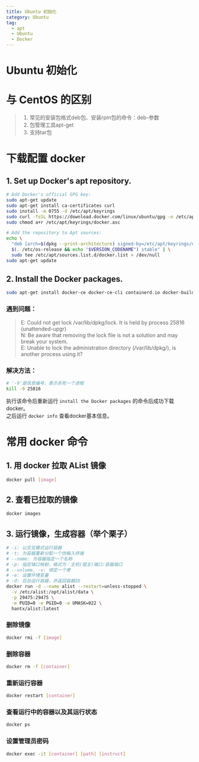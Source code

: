 ```yaml
---
title: Ubuntu 初始化
category: Ubuntu
tag:
  - apt
  - Ubuntu
  - Docker
---
```


# Ubuntu 初始化
# 与 CentOS 的区别
>1. 常见的安装包格式deb包、安装rpm包的命令：deb-参数
>2. 包管理工具apt-get
>3. 支持tar包

# 下载配置 docker
## 1. Set up Docker's apt repository.
```sh
# Add Docker's official GPG key:
sudo apt-get update
sudo apt-get install ca-certificates curl
sudo install -m 0755 -d /etc/apt/keyrings
sudo curl -fsSL https://download.docker.com/linux/ubuntu/gpg -o /etc/apt/keyrings/docker.asc
sudo chmod a+r /etc/apt/keyrings/docker.asc

# Add the repository to Apt sources:
echo \
  "deb [arch=$(dpkg --print-architecture) signed-by=/etc/apt/keyrings/docker.asc] https://download.docker.com/linux/ubuntu \
  $(. /etc/os-release && echo "$VERSION_CODENAME") stable" | \
  sudo tee /etc/apt/sources.list.d/docker.list > /dev/null
sudo apt-get update
```
## 2. Install the Docker packages.
```sh
sudo apt-get install docker-ce docker-ce-cli containerd.io docker-buildx-plugin docker-compose-plugin
```
### 遇到问题：
>E: Could not get lock /var/lib/dpkg/lock. It is held by process 25816 (unattended-upgr)\
N: Be aware that removing the lock file is not a solution and may break your system.\
E: Unable to lock the administration directory (/var/lib/dpkg/), is another process using it?
### 解决方法：
```sh
# '-9'是信息编号，表示杀死一个进程
kill -9 25816
```
执行该命令后重新运行 `install the Docker packages` 的命令后成功下载docker。\
之后运行 `docker info` 查看docker基本信息。
# 常用 docker 命令
## 1. 用 docker 拉取 AList 镜像
```sh
docker pull [image]
```
## 2. 查看已拉取的镜像
```sh
docker images
```
## 3. 运行镜像，生成容器（举个栗子）
```sh
# -i: 以交互模式运行容器
# -t: 为容器重新分配一个伪输入终端
# --name: 为容器指定一个名称
# -p: 指定端口映射，格式为：主机(宿主)端口:容器端口
# --volume, -v: 绑定一个卷
# -e: 设置环境变量
# -d: 后台运行容器，并返回容器ID
docker run -d --name alist --restart=unless-stopped \
  -v /etc/alist:/opt/alist/data \
  -p 29475:29475 \
  -e PUID=0 -e PGID=0 -e UMASK=022 \
  hantx/alist:latest
```
### 删除镜像
```sh
docker rmi -f [image]
```
### 删除容器
```sh
docker rm -f [container]
```
### 重新运行容器
```sh
docker restart [container]
```
### 查看运行中的容器以及其运行状态
```sh
docker ps
```
### 设置管理员密码
```sh
docker exec -it [container] [path] [instruct]
```